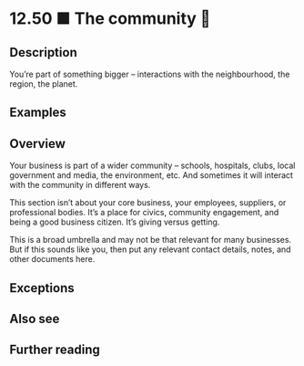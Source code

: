 # 12.50 ■ The community 🧩

## Description

You’re part of something bigger – interactions with the neighbourhood, the region, the planet.

## Examples

## Overview

Your business is part of a wider community – schools, hospitals, clubs, local government and media, the environment, etc. And sometimes it will interact with the community in different ways.

This section isn’t about your core business, your employees, suppliers, or professional bodies. It’s a place for civics, community engagement, and being a good business citizen. It’s giving versus getting.

This is a broad umbrella and may not be that relevant for many businesses. But if this sounds like you, then put any relevant contact details, notes, and other documents here.

## Exceptions

## Also see

## Further reading


